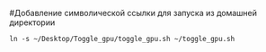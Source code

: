#Добавление символической ссылки для запуска из домашней директории

`ln -s ~/Desktop/Toggle_gpu/toggle_gpu.sh ~/toggle_gpu.sh`
